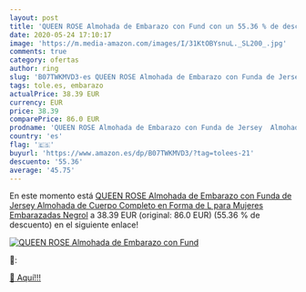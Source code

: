 ```yaml
---
layout: post
title: 'QUEEN ROSE Almohada de Embarazo con Fund con un 55.36 % de descuento'
date: 2020-05-24 17:10:17
image: 'https://m.media-amazon.com/images/I/31KtOBYsnuL._SL200_.jpg'
comments: true
category: ofertas
author: ring
slug: 'B07TWKMVD3-es QUEEN ROSE Almohada de Embarazo con Funda de Jersey...'
tags: tole.es, embarazo
actualPrice: 38.39 EUR
currency: EUR
price: 38.39
comparePrice: 86.0 EUR
prodname: 'QUEEN ROSE Almohada de Embarazo con Funda de Jersey  Almohada de Cuerpo Completo en Forma de L para Mujeres Embarazadas  Negrol'
country: 'es'
flag: '🇪🇸'
buyurl: 'https://www.amazon.es/dp/B07TWKMVD3/?tag=tolees-21'
descuento: '55.36'
average: '45.75'
---
```


En este momento está [QUEEN ROSE Almohada de Embarazo con Funda de Jersey  Almohada de Cuerpo Completo en Forma de L para Mujeres Embarazadas  Negrol](https://www.amazon.es/dp/B07TWKMVD3/?tag=tolees-21) a 38.39 EUR (original: 86.0 EUR) (55.36 %  de descuento) en el siguiente enlace!

[![QUEEN ROSE Almohada de Embarazo con Fund](https://m.media-amazon.com/images/I/31KtOBYsnuL._SL200_.jpg)](https://www.amazon.es/dp/B07TWKMVD3/?tag=tolees-21)

🔎:


[🛒 Aquí!!!](https://www.amazon.es/dp/B07TWKMVD3/?tag=tolees-21)

